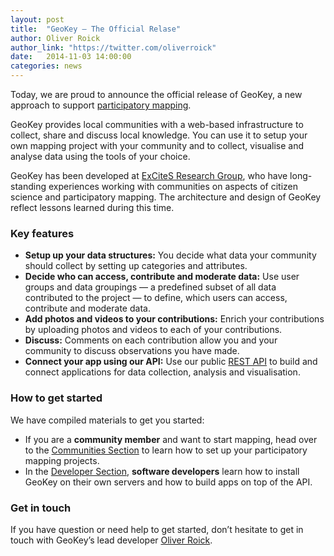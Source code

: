 ```yaml
---
layout: post
title:  "GeoKey — The Official Relase"
author: Oliver Roick
author_link: "https://twitter.com/oliverroick"
date:   2014-11-03 14:00:00
categories: news
---
```


Today, we are proud to announce the official release of GeoKey, a new approach to support [participatory mapping](http://www.mappingforrights.org/participatory_mapping).

GeoKey provides local communities with a web-based infrastructure to collect, share and discuss local knowledge. You can use it to setup your own mapping project with your community and to collect, visualise and analyse data using the tools of your choice.

GeoKey has been developed at [ExCiteS Research Group](http://www.ucl.ac.uk/excites), who have long-standing experiences working with communities on aspects of citizen science and participatory mapping. The architecture and design of GeoKey reflect lessons learned during this time.

### Key features

- **Setup up your data structures:** You decide what data your community should collect by setting up categories and attributes.
- **Decide who can access, contribute and moderate data:** Use user groups and data groupings — a predefined subset of all data contributed to the project — to define, which users can access, contribute and moderate data.
- **Add photos and videos to your contributions:** Enrich your contributions by uploading photos and videos to each of your contributions.
- **Discuss:** Comments on each contribution allow you and your community to discuss observations you have made.
- **Connect your app using our API:** Use our public [REST API](/docs/) to build and connect applications for data collection, analysis and visualisation.

### How to get started

We have compiled materials to get you started:

- If you are a **community member** and want to start mapping, head over to the [Communities Section](/communities/) to learn how to set up your participatory mapping projects.
- In the [Developer Section](/developers/), **software developers** learn how to install GeoKey on their own servers and how to build apps on top of the API.

### Get in touch

If you have question or need help to get started, don’t hesitate to get in touch with GeoKey’s lead developer [Oliver Roick](https://twitter.com/oliverroick).
